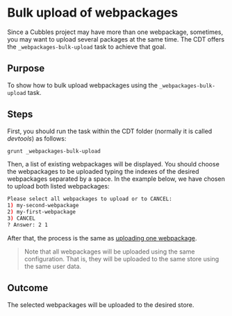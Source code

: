# Bulk upload of webpackages

Since a Cubbles project may have more than one webpackage, sometimes, you may want to upload several packages at the same time. The CDT offers the `_webpackages-bulk-upload` task to achieve that goal.

## Purpose

To show how to bulk upload webpackages using the `_webpackages-bulk-upload` task.

## Steps

First, you should run the task within the CDT folder (normally it is called *devtools*) as follows:

```bash
grunt _webpackages-bulk-upload
```

Then, a list of existing webpackages will be displayed. You should choose the webpackages to be uploaded typing the indexes of the desired webpackages separated by a space. In the example below, we have chosen to upload both listed webpackages:

```bash
Please select all webpackages to upload or to CANCEL:
1) my-second-webpackage
2) my-first-webpackage
3) CANCEL
? Answer: 2 1
```

After that, the process is the same as [uploading one webpackage](upload-a-webpackage.md).

> Note that all webpackages will be uploaded using the same configuration. That is, they will be uploaded to the same store using the same user data.

## Outcome

The selected webpackages will be uploaded to the desired store.
